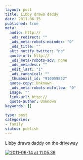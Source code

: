 ```yaml
--- 
layout: post
title: Libby draws daddy
date: 2011-06-15
published: true
meta: 
  audio: http://
  _wds_redirect: ""
  _wds_meta-robots-noindex: "0"
  _wds_title: ""
  aktt_notify_twitter: "no"
  quote-url: http://
  _wds_meta-robots-adv: none
  _wds_metadesc: ""
  _edit_last: "1"
  _wds_canonical: ""
  _thumbnail_id: "910059832"
  quote-copy: Unknown
  _wds_meta-robots-nofollow: "0"
  image: ""
  link-url: http://
  quote-author: Unknown
keywords: []

type: post
categories: 
- family
status: publish
---
```

Libby draws daddy on the driveway

[![](http://media.eick.us/2011/06/2011-06-14-at-11.05.36-575x1024.jpg "2011-06-14 at 11.05.36")](http://media.eick.us/2011/06/2011-06-14-at-11.05.36.jpg)
